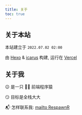 ```yaml
---
title: 关于
toc: true
---
```


## 关于本站

本站建立于 `2022.07.02 02:00`

由 [Hexo](https://hexo.io/) &
[icarus](https://github.com/ppoffice/hexo-theme-icarus) 构建,
运行在 [Vercel](https://vercel.com/)

## 关于我

😉 是一只 🥬🐔 前端程序猿

😏 目标是全栈大大

📬 怎样联系我: <a href="mailto:respawnr@163.com">mailto RespawnR</a>
